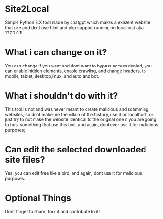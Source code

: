 # Site2Local
Simple Python 3.X tool made by chatgpt which makes a existent website that use and dont use html and php support running on localhost aka 127.0.0.1!

# What i can change on it?
You can change if you want and dont want to bypass access denied, you can enable hidden elements, enable crawling, and change headers, to mobile, tablet, desktop,linux, and auto and bot.

# What i shouldn't do with it?
This tool is not and was never meant to create malicious and scamming websites, so dont make me the villain of the history, use it on localhost, or just try to not make the website identical to the original one if you are going to host something that use this tool, and again, dont ever use it for malicious purposes;

# Can edit the selected downloaded site files?
Yes, you can edit free like a bird, and again, dont use it for malicious purposes.

# Optional Things
Dont forget to share, fork it and contribute to it!
